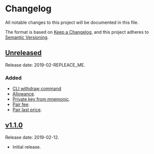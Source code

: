 # Changelog
All notable changes to this project will be documented in this file.

The format is based on [Keep a Changelog](https://keepachangelog.com/en/1.0.0/),
and this project adheres to [Semantic Versioning](https://semver.org/spec/v2.0.0.html).

## [Unreleased](https://gitlab.com/eidoo_io/hybrid-exchange-sdk/compare/v1.0.0...HEAD)

Release date: 2019-02-REPLEACE_ME.

### Added

- [CLI withdraw command](https://github.com/eidoo/hybrid-exchange-sdk/issues/13)
- [Allowance](https://github.com/eidoo/hybrid-exchange-sdk/issues/7).
- [Private key from mnemonic](https://github.com/eidoo/hybrid-exchange-sdk/issues/5).
- [Pair fee](https://github.com/eidoo/hybrid-exchange-sdk/issues/1).
- [Pair last price](https://github.com/eidoo/hybrid-exchange-sdk/issues/3).


## [v1.1.0](https://gitlab.com/eidoo_io/hybrid-exchange-sdk/compare/fa85a7...v1.1.0)

Release date: 2019-02-12.

- Initial release.
